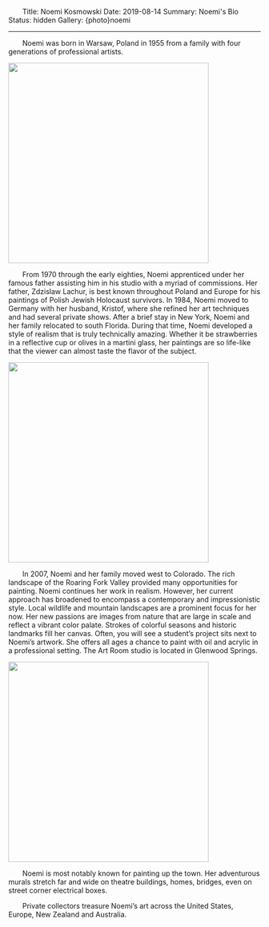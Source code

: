 Title: Noemi Kosmowski
Date: 2019-08-14
Summary: Noemi's Bio
Status: hidden
Gallery: {photo}noemi
<style>.entry-title { padding-top: 1em; } p { text-indent: 2em; } p > img { margin-left: -2em } #foots { padding-bottom: 1em }</style>

---

Noemi was born in Warsaw, Poland in 1955 from a family with four generations of professional artists.

<!--![]({photo}noemi/raspberries.jpg)-->
<img src="/photos/noemi/raspberries.jpg" width="400">

From 1970 through the early eighties, Noemi apprenticed under her famous father assisting him in his studio with a myriad of commissions. Her father, Zdzislaw Lachur, is best known throughout Poland and Europe for his paintings of Polish Jewish Holocaust survivors. In 1984, Noemi moved to Germany with her husband, Kristof, where she refined her art techniques and had several private shows. After a brief stay in New York, Noemi and her family relocated to south Florida. During that time, Noemi developed a style of realism that is truly technically amazing.  Whether it be strawberries in a reflective cup or olives in a martini glass, her paintings are so life-like that the viewer can almost taste the flavor of the subject.

<!--![]({photo}noemi/brown_horse.jpg)-->
<img src="/photos/noemi/brown_horse.jpg" width="400">

In 2007, Noemi and her family moved west to Colorado.  The rich landscape of the Roaring Fork Valley provided many opportunities for painting. Noemi continues her work in realism. However, her current approach has broadened to encompass a contemporary and impressionistic style. Local wildlife and mountain landscapes are a prominent focus for her now. Her new passions are images from nature that are large in scale and reflect a vibrant color palate. Strokes of colorful seasons and historic landmarks fill her canvas. Often, you will see a student’s project sits next to Noemi’s artwork. She offers all ages a chance to paint with oil and acrylic in a professional setting. The Art Room studio is located in Glenwood Springs.

<!--![]({photo}noemi/strawberries.jpg)-->
<img src="/photos/noemi/strawberries.jpg" width="400">

Noemi is most notably known for painting up the town. Her adventurous murals stretch far and wide on theatre buildings, homes, bridges, even on street corner electrical boxes.  

Private collectors treasure Noemi’s art across the United States, Europe, New Zealand and Australia.
